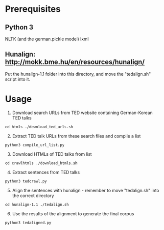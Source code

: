 # Prerequisites

## Python 3
NLTK (and the german.pickle model)
lxml

## Hunalign: http://mokk.bme.hu/en/resources/hunalign/
Put the hunalign-1.1 folder into this directory, and move the "tedalign.sh" script into it.

# Usage

1. Download search URLs from TED website containing German-Korean TED talks

`cd htmls
./download_ted_urls.sh`

2. Extract TED talk URLs from these search files and compile a list

`python3 compile_url_list.py`

3. Download HTMLs of TED talks from list

`cd crawlhtmls
./download_htmls.sh`

4. Extract sentences from TED talks

`python3 tedcrawl.py`

5. Align the sentences with hunalign - remember to move "tedalign.sh" into the correct directory

`cd hunalign-1.1
./tedalign.sh`

6. Use the results of the alignment to generate the final corpus

`python3 tedaligned.py`